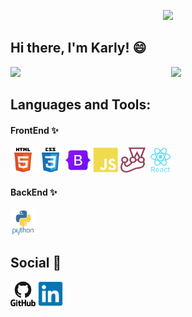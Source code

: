 <p align="center"><img src="https://c4.wallpaperflare.com/wallpaper/632/34/549/technology-monitor-alpha-coders-binary-wallpaper-preview.jpg" /></p>

 ## Hi there, I'm Karly! :smile:</strong>

<img align="left" width="51%" src="https://github-readme-stats.vercel.app/api?username=KarlyMakowski&show_icons=true&theme=radical" />

<img width="43%" src="https://github-readme-stats.vercel.app/api/top-langs/?username=KarlyMakowski&layout=compact&theme=radical" />

<h2 align="left" >Languages and Tools:</h2>
<h4 align="left" >FrontEnd ✨</h4>
<code><img src="https://github.com/devicons/devicon/blob/master/icons/html5/html5-original-wordmark.svg" alt="c" width="40" height="40"/></code>
<code><img src="https://github.com/devicons/devicon/blob/master/icons/css3/css3-original-wordmark.svg" alt="c" width="40" height="40"/></code>
<code><img src="https://github.com/devicons/devicon/blob/master/icons/bootstrap/bootstrap-original.svg" alt="c" width="40" height="40"/></code>
<code><img src="https://github.com/devicons/devicon/blob/master/icons/javascript/javascript-plain.svg" alt="c" width="40" height="40"/></code>
<code><img src="https://github.com/devicons/devicon/blob/master/icons/jest/jest-plain.svg" alt="c" width="40" height="40"/></code>
<code><img src="https://github.com/devicons/devicon/blob/master/icons/react/react-original-wordmark.svg" alt="c" width="40" height="40"/></code>

<h4 align="left" >BackEnd ✨</h4>
<code><img src="https://github.com/devicons/devicon/blob/master/icons/python/python-original-wordmark.svg" alt="c" width="40" height="40"/></code>

<h2 align="left" >Social 💬</h2>

<code><img src="https://github.com/devicons/devicon/blob/master/icons/github/github-original-wordmark.svg" alt="c" width="40" height="40"/></code>
<code><img src="https://github.com/devicons/devicon/blob/master/icons/linkedin/linkedin-original.svg" alt="c" width="40" height="40"/></code>



<!--**KarlyMakowski/KarlyMakowski** is a ✨ _special_ ✨ repository because its `README.md` (this file) appears on your GitHub profile.

Here are some ideas to get you started:

- 🔭 I’m currently working on ...
- 🌱 I’m currently learning ...
- 👯 I’m looking to collaborate on ...
- 🤔 I’m looking for help with ...
- 💬 Ask me about ...
- 📫 How to reach me: ...
- 😄 Pronouns: ...
- ⚡ Fun fact: ...
-->
